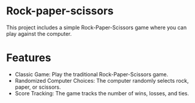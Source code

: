 # Rock-paper-scissors
This project includes a simple Rock-Paper-Scissors game where you can play against the computer.

# Features
- Classic Game: Play the traditional Rock-Paper-Scissors game.
- Randomized Computer Choices: The computer randomly selects rock, paper, or scissors.
- Score Tracking: The game tracks the number of wins, losses, and ties.
